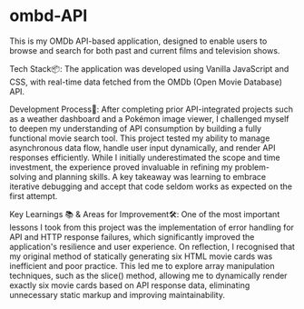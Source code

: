 # ombd-API
This is my OMDb API-based application, designed to enable users to browse and search for both past and current films and television shows.

Tech Stack📦: The application was developed using Vanilla JavaScript and CSS, with real-time data fetched from the OMDb (Open Movie Database) API.

Development Process💭: After completing prior API-integrated projects such as a weather dashboard and a Pokémon image viewer, I challenged myself to deepen my understanding of API consumption by building a fully functional movie search tool. This project tested my ability to manage asynchronous data flow, handle user input dynamically, and render API responses efficiently. While I initially underestimated the scope and time investment, the experience proved invaluable in refining my problem-solving and planning skills. A key takeaway was learning to embrace iterative debugging and accept that code seldom works as expected on the first attempt.

Key Learnings 📚 & Areas for Improvement🛠: One of the most important lessons I took from this project was the implementation of error handling for API and HTTP response failures, which significantly improved the application's resilience and user experience. On reflection, I recognised that my original method of statically generating six HTML movie cards was inefficient and poor practice. This led me to explore array manipulation techniques, such as the slice() method, allowing me to dynamically render exactly six movie cards based on API response data, eliminating unnecessary static markup and improving maintainability.
